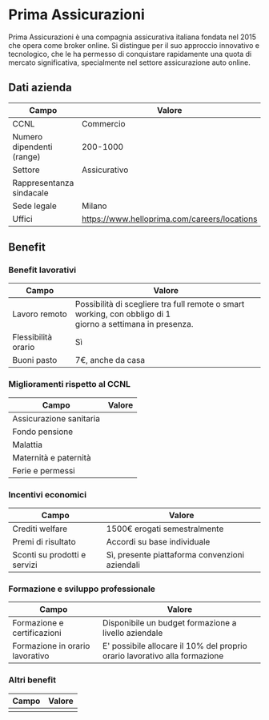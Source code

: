 # Prima Assicurazioni

Prima Assicurazioni è una compagnia assicurativa italiana fondata nel 2015 che opera come broker online. Si distingue per il suo approccio innovativo e tecnologico, che le ha permesso di conquistare rapidamente una quota di mercato significativa, specialmente nel settore assicurazione auto online.

## Dati azienda

| **Campo**           | **Valore**                             |
| ------------------------- | -------------------------------------------- |
| CCNL                      | Commercio                                    |
| Numero dipendenti (range) | 200-1000                                     |
| Settore                   | Assicurativo                                 |
| Rappresentanza sindacale  |                                              |
| Sede legale               | Milano                                       |
| Uffici                    | https://www.helloprima.com/careers/locations |

## Benefit

### Benefit lavorativi

| **Campo**      | **Valore**                                                                                                 |
| -------------------- | ---------------------------------------------------------------------------------------------------------------- |
| Lavoro remoto        | Possibilità di scegliere tra full remote o smart working, con obbligo di 1<br />giorno a settimana in presenza. |
| Flessibilità orario | Sì                                                                                                              |
| Buoni pasto          | 7€, anche da casa                                                                                               |

### Miglioramenti rispetto al CCNL

| **Campo**         | **Valore** |
| ----------------------- | ---------------- |
| Assicurazione sanitaria |                  |
| Fondo pensione          |                  |
| Malattia                |                  |
| Maternità e paternità |                  |
| Ferie e permessi        |                  |

### Incentivi economici

| **Campo**              | **Valore**                                |
| ---------------------------- | ----------------------------------------------- |
| Crediti welfare              | 1500€ erogati semestralmente                   |
| Premi di risultato           | Accordi su base individuale                     |
| Sconti su prodotti e servizi | Sì, presente piattaforma convenzioni aziendali |

### Formazione e sviluppo professionale

| **Campo**                 | **Valore**                                                           |
| ------------------------------- | -------------------------------------------------------------------------- |
| Formazione e certificazioni     | Disponibile un budget formazione a livello aziendale                       |
| Formazione in orario lavorativo | E' possibile allocare il 10% del proprio orario lavorativo alla formazione |

### Altri benefit

| **Campo** | **Valore** |
| --------------- | ---------------- |
|                 |                  |
